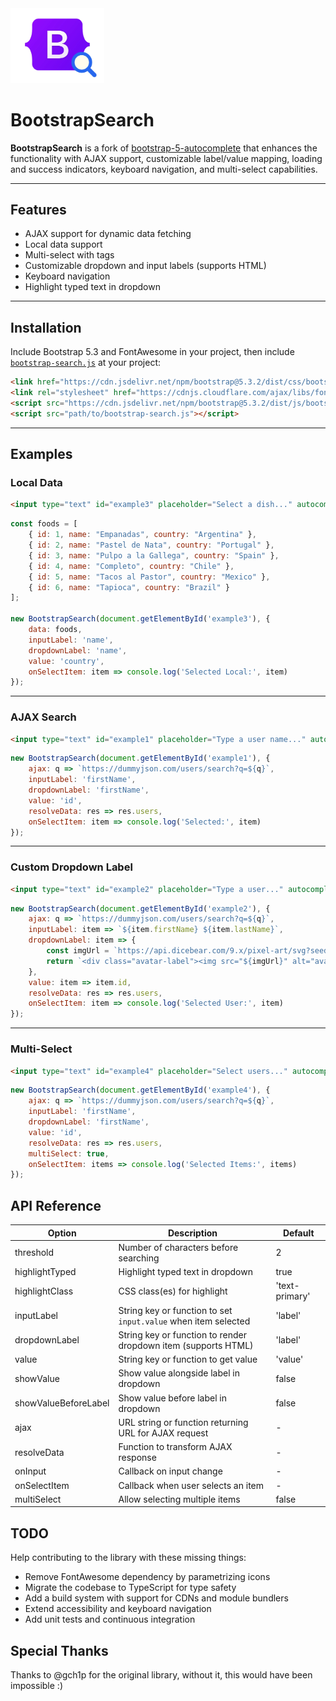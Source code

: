 
<div class="d-flex justify-content-center align-items-center mb-5">
    <img src="public/logo.png" class="img-responsive" style="width: 150px" alt="BootstrapSearch Logo">
    <h1>BootstrapSearch</h1>
</div>

**BootstrapSearch** is a fork of [bootstrap-5-autocomplete](https://github.com/gch1p/bootstrap-5-autocomplete) that enhances the functionality with AJAX support, customizable label/value mapping, loading and success indicators, keyboard navigation, and multi-select capabilities.

---

## Features

* AJAX support for dynamic data fetching
* Local data support
* Multi-select with tags
* Customizable dropdown and input labels (supports HTML)
* Keyboard navigation
* Highlight typed text in dropdown

---

## Installation

Include Bootstrap 5.3 and FontAwesome in your project, then include [`bootstrap-search.js`](https://raw.githubusercontent.com/gumbarros/BootstrapSearch/refs/heads/main/public/bootstrap-search.js) at your project:

```html
<link href="https://cdn.jsdelivr.net/npm/bootstrap@5.3.2/dist/css/bootstrap.min.css" rel="stylesheet">
<link rel="stylesheet" href="https://cdnjs.cloudflare.com/ajax/libs/font-awesome/6.5.0/css/all.min.css">
<script src="https://cdn.jsdelivr.net/npm/bootstrap@5.3.2/dist/js/bootstrap.bundle.min.js"></script>
<script src="path/to/bootstrap-search.js"></script>
```

---

## Examples

### Local Data

```html
<input type="text" id="example3" placeholder="Select a dish..." autocomplete="off">
```

```js
const foods = [
    { id: 1, name: "Empanadas", country: "Argentina" },
    { id: 2, name: "Pastel de Nata", country: "Portugal" },
    { id: 3, name: "Pulpo a la Gallega", country: "Spain" },
    { id: 4, name: "Completo", country: "Chile" },
    { id: 5, name: "Tacos al Pastor", country: "Mexico" },
    { id: 6, name: "Tapioca", country: "Brazil" }
];

new BootstrapSearch(document.getElementById('example3'), {
    data: foods,
    inputLabel: 'name',
    dropdownLabel: 'name',
    value: 'country',
    onSelectItem: item => console.log('Selected Local:', item)
});
```

---

### AJAX Search

```html
<input type="text" id="example1" placeholder="Type a user name..." autocomplete="off">
```

```js
new BootstrapSearch(document.getElementById('example1'), {
    ajax: q => `https://dummyjson.com/users/search?q=${q}`,
    inputLabel: 'firstName',
    dropdownLabel: 'firstName',
    value: 'id',
    resolveData: res => res.users,
    onSelectItem: item => console.log('Selected:', item)
});
```

---

### Custom Dropdown Label

```html
<input type="text" id="example2" placeholder="Type a user..." autocomplete="off">
```

```js
new BootstrapSearch(document.getElementById('example2'), {
    ajax: q => `https://dummyjson.com/users/search?q=${q}`,
    inputLabel: item => `${item.firstName} ${item.lastName}`,
    dropdownLabel: item => {
        const imgUrl = `https://api.dicebear.com/9.x/pixel-art/svg?seed=${item.id}`;
        return `<div class="avatar-label"><img src="${imgUrl}" alt="avatar"/>${item.firstName} ${item.lastName}</div>`;
    },
    value: item => item.id,
    resolveData: res => res.users,
    onSelectItem: item => console.log('Selected User:', item)
});
```

---

### Multi-Select

```html
<input type="text" id="example4" placeholder="Select users..." autocomplete="off">
```

```js
new BootstrapSearch(document.getElementById('example4'), {
    ajax: q => `https://dummyjson.com/users/search?q=${q}`,
    inputLabel: 'firstName',
    dropdownLabel: 'firstName',
    value: 'id',
    resolveData: res => res.users,
    multiSelect: true,
    onSelectItem: items => console.log('Selected Items:', items)
});
```
## API Reference

| Option               | Description                                                  | Default        |
| -------------------- | ------------------------------------------------------------ | -------------- |
| threshold            | Number of characters before searching                        | 2              |
| highlightTyped       | Highlight typed text in dropdown                             | true           |
| highlightClass       | CSS class(es) for highlight                                  | 'text-primary' |
| inputLabel           | String key or function to set `input.value` when item selected | 'label'        |
| dropdownLabel        | String key or function to render dropdown item (supports HTML) | 'label'        |
| value                | String key or function to get value                            | 'value'        |
| showValue            | Show value alongside label in dropdown                       | false          |
| showValueBeforeLabel | Show value before label in dropdown                          | false          |
| ajax                 | URL string or function returning URL for AJAX request          | -              |
| resolveData          | Function to transform AJAX response                            | -              |
| onInput              | Callback on input change                                     | -              |
| onSelectItem         | Callback when user selects an item                           | -              |
| multiSelect          | Allow selecting multiple items                               | false          |


## TODO
Help contributing to the library with these missing things:
- Remove FontAwesome dependency by parametrizing icons
- Migrate the codebase to TypeScript for type safety
- Add a build system with support for CDNs and module bundlers
- Extend accessibility and keyboard navigation
- Add unit tests and continuous integration

## Special Thanks
Thanks to @gch1p for the original library, without it, this would have been impossible :)
